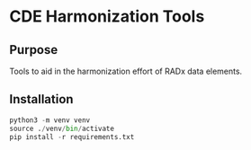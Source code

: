 # CDE Harmonization Tools

## Purpose
Tools to aid in the harmonization effort of RADx data elements.

## Installation
```python
python3 -m venv venv
source ./venv/bin/activate
pip install -r requirements.txt
```